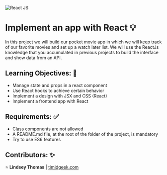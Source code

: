 ![React JS](https://www.bsitsoftware.com/images/reactjs/reactjs_benefits_BSIT_Software_Services_Web_And_App_Development_Company_In_India.jpg)
# Implement an app with React :bulb:

In this project we will build our pocket movie app in which we will keep track of our favorite movies and set up a watch later list. We will use the ReactJs knowledge that you accumulated in previous projects to build the interface and show data from an API.

## Learning Objectives: :brain:

- Manage state and props in a react component
- Use React hooks to achieve certain behavior
- Implement a design with JSX and CSS (React)
- Implement a frontend app with React

## Requirements: :white_check_mark:

- Class components are not allowed
- A README.md file, at the root of the folder of the project, is mandatory
- Try to use ES6 features


## Contributors: :sparkles:

:star: **Lindsey Thomas** | [timidgeek.com](https://timidgeek.com/)
